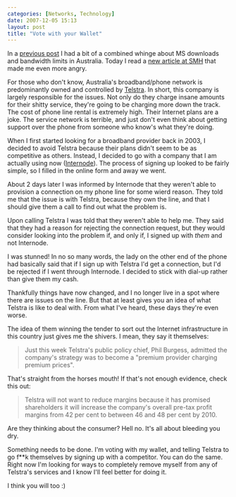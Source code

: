 ```yaml
---
categories: [Networks, Technology]
date: 2007-12-05 15:13
layout: post
title: "Vote with your Wallet"
---
```

In a <a href="/posts/living-in-australia-has-a-downside/" title="Living in Australia has a Downside">previous post</a> I had a bit of a combined whinge about MS downloads and bandwidth limits in Australia. Today I read a <a href="http://www.smh.com.au/news/technology/phone-and-broadband-bills-to-rise/posts/1196530678984.html" title="Phone and broadband bills to rise">new article at SMH</a> that made me even more angry.<!--more-->

For those who don't know, Australia's broadband/phone network is predominantly owned and controlled by <a href="http://www.telstra.com/" title="Telstra">Telstra</a>. In short, this company is largely responsible for the issues. Not only do they charge insane amounts for their shitty service, they're going to be charging more down the track. The cost of phone line rental is extremely high. Their Internet plans are a joke. The service network is terrible, and just don't even think about getting support over the phone from someone who know's what they're doing.

When I first started looking for a broadband provider back in 2003, I decided to avoid Telstra because their plans didn't seem to be as competitive as others. Instead, I decided to go with a company that I am actually using now (<a href="http://www.internode.on.net/" title="Internode">Internode</a>). The process of signing up looked to be fairly simple, so I filled in the online form and away we went.

About 2 days later I was informed by Internode that they weren't able to provision a connection on my phone line for some wierd reason. They told me that the issue is with Telstra, because they own the line, and that I should give them a call to find out what the problem is.

Upon calling Telstra I was told that they weren't able to help me. They said that they had a reason for rejecting the connection request, but they would consider looking into the problem if, and only if, I signed up with <em>them</em> and not Internode.

I was stunned! In no so many words, the lady on the other end of the phone had basically said that if I sign up with Telstra I'd get a connection, but I'd be rejected if I went through Internode. I decided to stick with dial-up rather than give them my cash.

Thankfully things have now changed, and I no longer live in a spot where there are issues on the line. But that at least gives you an idea of what Telstra is like to deal with. From what I've heard, these days they're even worse.

The idea of them winning the tender to sort out the Internet infrastructure in this country just gives me the shivers. I mean, they say it themselves:<blockquote><p>Just this week Telstra's public policy chief, Phil Burgess, admitted the company's strategy was to become a "premium provider charging premium prices".</p></blockquote>That's straight from the horses mouth! If that's not enough evidence, check this out:<blockquote><p>Telstra will not want to reduce margins because it has promised shareholders it will increase the company's overall pre-tax profit margins from 42 per cent to between 46 and 48 per cent by 2010.</p></blockquote>Are they thinking about the consumer? Hell no. It's all about bleeding you dry.

Something needs to be done. I'm voting with my wallet, and telling Telstra to go f**k themselves by signing up with a competitor. You can do the same. Right now I'm looking for ways to completely remove myself from any of Telstra's services and I know I'll feel better for doing it.

I think you will too :)
